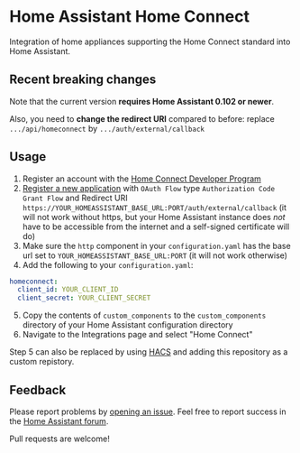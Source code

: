 # Home Assistant Home Connect

Integration of home appliances supporting the Home Connect standard into Home Assistant.

## Recent breaking changes

Note that the current version **requires Home Assistant 0.102 or newer**.

Also, you need to **change the redirect URI** compared to before: replace `.../api/homeconnect` by `.../auth/external/callback`

## Usage

1. Register an account with the [Home Connect Developer Program](https://developer.home-connect.com)
2. [Register a new application](https://developer.home-connect.com/applications/add) with `OAuth Flow` type `Authorization Code Grant Flow` and Redirect URI `https://YOUR_HOMEASSISTANT_BASE_URL:PORT/auth/external/callback` (it will not work without https, but your Home Assistant instance does *not* have to be accessible from the internet and a self-signed certificate will do)
3. Make sure the `http` component in your `configuration.yaml` has the base url set to `YOUR_HOMEASSISTANT_BASE_URL:PORT` (it will not work otherwise)
4. Add the following to your `configuration.yaml`:
```yaml
homeconnect:
  client_id: YOUR_CLIENT_ID
  client_secret: YOUR_CLIENT_SECRET
```
5. Copy the contents of `custom_components` to the  `custom_components` directory of your Home Assistant configuration directory
6. Navigate to the Integrations page and select "Home Connect"

Step 5 can also be replaced by using [HACS](https://hacs.xyz/) and adding this repository as a custom repistory.

## Feedback

Please report problems by [opening an issue](https://github.com/DavidMStraub/homeassistant-homeconnect/issues). Feel free to report success in the [Home Assistant forum](https://community.home-assistant.io/t/home-connect-alpha-testers-wanted/82603).

Pull requests are welcome!
